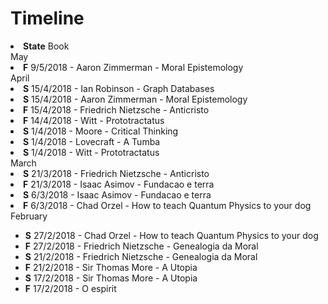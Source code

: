 # Timeline

<li><strong>State</strong> Book</li>
May
<li><strong>F</strong> 9/5/2018 - Aaron Zimmerman - Moral Epistemology</li>
April
<li><strong>S</strong> 15/4/2018 - Ian Robinson - Graph Databases</li>
<li><strong>S</strong> 15/4/2018 - Aaron Zimmerman - Moral Epistemology</li>
<li><strong>F</strong> 15/4/2018 - Friedrich Nietzsche - Anticristo</li>
<li><strong>F</strong> 14/4/2018 - Witt - Prototractatus</li>
<li><strong>S</strong> 1/4/2018 - Moore - Critical Thinking</li>
<li><strong>S</strong> 1/4/2018 - Lovecraft - A Tumba</li>
<li><strong>S</strong> 1/4/2018 - Witt - Prototractatus</li>
March
<li><strong>S</strong> 21/3/2018 - Friedrich Nietzsche - Anticristo</li>
<li><strong>F</strong> 21/3/2018 - Isaac Asimov - Fundacao e terra</li>
<li><strong>S</strong> 6/3/2018 - Isaac Asimov - Fundacao e terra</li>
<li><strong>F</strong> 6/3/2018 - Chad Orzel - How to teach Quantum Physics to your dog</li>
February
<ul>
<li><strong>S</strong> 27/2/2018 - Chad Orzel - How to teach Quantum Physics to your dog</li>
<li><strong>F</strong> 27/2/2018 - Friedrich Nietzsche - Genealogia da Moral</li>
<li><strong>S</strong> 21/2/2018 - Friedrich Nietzsche - Genealogia da Moral</li>
<li><strong>F</strong> 21/2/2018 - Sir Thomas More - A Utopia</li>
<li><strong>S</strong> 17/2/2018 - Sir Thomas More - A Utopia</li>
<li><strong>F</strong> 17/2/2018 - O espirit</li>
</ul>

